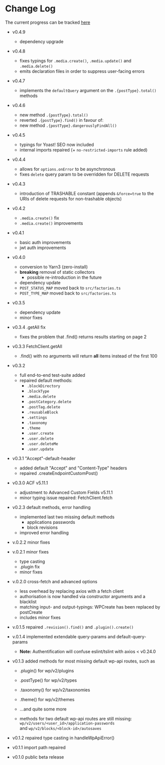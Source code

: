 # Change Log

The current progress can be tracked [here](https://github.com/dkress59/wordpress-api-client/projects/1)

- v0.4.9
  - dependency upgrade

- v0.4.8
  - fixes typings for `.media.create()`, `.media.update()` and `.media.delete()`
  - emits declaration files in order to suppress user-facing errors

- v0.4.7
  - implements the `defaultQuery` argument on the `.{postType}.total()` methods

- v0.4.6
  - new method `.{postType}.total()`
  - reverted `.{postType}.find()` in favour of:
  - new method `.{postType}.dangerouslyFindAll()`

- v0.4.5
  - typings for Yoast! SEO now included
  - internal imports repaired (+ `no-restricted-imports` rule added)

- v0.4.4
  - allows for `options.onError` to be asynchronous
  - fixes `delete` query param to be overridden for DELETE requests

- v0.4.3
  - introduction of TRASHABLE constant (appends `&force=true` to the URIs of delete
  requests for non-trashable objects)

- v0.4.2
  - `.media.create()` fix
  - `.media.create()` improvements

- v0.4.1
  - basic auth improvements
  - jwt auth improvements

- v0.4.0
  - conversion to Yarn3 (zero-install)
  - **breaking** removal of static collectors
    - possible re-introduction in the future
  - dependency update
  - `POST_STATUS_MAP` moved back to `src/factories.ts`
  - `POST_TYPE_MAP` moved back to `src/factories.ts`

- v0.3.5
  - dependency update
  - minor fixes

- v0.3.4 .getAll fix
  - fixes the problem that .find() returns results starting on page 2

- v0.3.3 FetchClient.getAll
  - .find() with no arguments will return **all** items instead of the first 100

- v0.3.2
  - full end-to-end test-suite added
  - repaired default methods:
    - `.blockDirectory`
    - `.blockType`
    - `.media.delete`
    - `.postCategory.delete`
    - `.postTag.delete`
    - `.reusableBlock`
    - `.settings`
    - `.taxonomy`
    - `.theme`
    - `.user.create`
    - `.user.delete`
    - `.user.deleteMe`
    - `.user.update`

- v0.3.1 "Accept"-default-header
  - added default "Accept" and "Content-Type" headers
  - repaired .createEndpointCustomPost()

- v0.3.0 ACF v5.11.1
  - adjustment to Advanced Custom Fields v5.11.1
  - minor typing issue repaired: FetchClient.fetch

- v0.2.3 default methods, error handling
  - implemented last two missing default methods
    - applications passwords
    - block revisions
  - improved error handling

- v.0.2.2 minor fixes

- v.0.2.1 minor fixes
  - type casting
  - .plugin fix
  - minor fixes

- v.0.2.0 cross-fetch and advanced options
  - less overhead by replacing axios with a fetch client
  - authorisation is now handled via constructor arguments and a blacklist
  - matching input- and output-typings: WPCreate has been replaced by postCreate
  - includes minor fixes

- v.0.1.5 repaired `.revision().find()` and `.plugin().create()`

- v.0.1.4 implemented extendable query-params and default-query-params
  - **Note:** Authentification will confuse eslint/tslint with axios < v0.24.0

- v0.1.3 added methods for most missing default wp-api routes, such as
  - .plugin() for wp/v2/plugins
  - .postType() for wp/v2/types
  - .taxonomy() for wp/v2/taxonomies
  - .theme() for wp/v2/themes
  - …and quite some more

  - methods for two default wp-api routes are still missing:
    <br />`wp/v2/users/<user_id>/application-passwords`
    <br />and `wp/v2/blocks/<block-id>/autosaves`

- v0.1.2 repaired type casting in handleWpApiError()

- v0.1.1 import path repaired

- v0.1.0 public beta release

